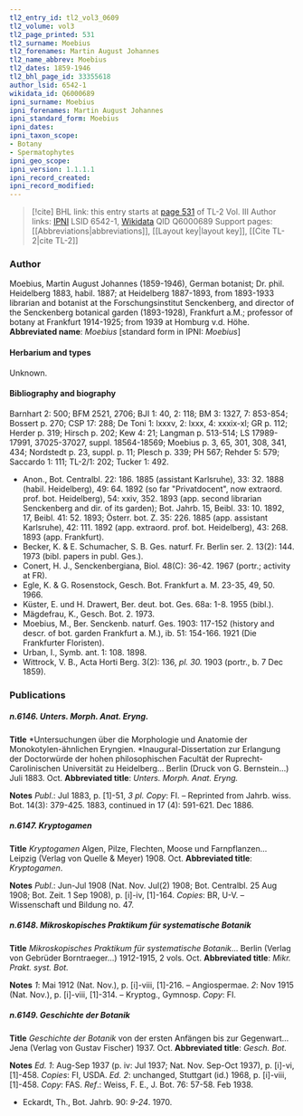 ```yaml
---
tl2_entry_id: tl2_vol3_0609
tl2_volume: vol3
tl2_page_printed: 531
tl2_surname: Moebius
tl2_forenames: Martin August Johannes
tl2_name_abbrev: Moebius
tl2_dates: 1859-1946
tl2_bhl_page_id: 33355618
author_lsid: 6542-1
wikidata_id: Q6000689
ipni_surname: Moebius
ipni_forenames: Martin August Johannes
ipni_standard_form: Moebius
ipni_dates: 
ipni_taxon_scope: 
- Botany
- Spermatophytes
ipni_geo_scope: 
ipni_version: 1.1.1.1
ipni_record_created: 
ipni_record_modified:
---
```


> [!cite] BHL link: this entry starts at [page 531](https://www.biodiversitylibrary.org/page/33355618) of TL-2 Vol. III
> Author links: [IPNI](https://www.ipni.org/a/6542-1) LSID 6542-1, [Wikidata](https://www.wikidata.org/wiki/Q6000689) QID Q6000689
> Support pages: [[Abbreviations|abbreviations]], [[Layout key|layout key]], [[Cite TL-2|cite TL-2]]

### Author

Moebius, Martin August Johannes (1859-1946), German botanist; Dr. phil. Heidelberg 1883, habil. 1887; at Heidelberg 1887-1893, from 1893-1933 librarian and botanist at the Forschungsinstitut Senckenberg, and director of the Senckenberg botanical garden (1893-1928), Frankfurt a.M.; professor of botany at Frankfurt 1914-1925; from 1939 at Homburg v.d. Höhe. 
**Abbreviated name**: *Moebius* \[standard form in IPNI: *Moebius*\]

#### Herbarium and types

Unknown.

#### Bibliography and biography

Barnhart 2: 500; BFM 2521, 2706; BJI 1: 40, 2: 118; BM 3: 1327, 7: 853-854; Bossert p. 270; CSP 17: 288; De Toni 1: lxxxv, 2: lxxx, 4: xxxix-xl; GR p. 112; Herder p. 319; Hirsch p. 202; Kew 4: 21; Langman p. 513-514; LS 17989-17991, 37025-37027, suppl. 18564-18569; Moebius p. 3, 65, 301, 308, 341, 434; Nordstedt p. 23, suppl. p. 11; Plesch p. 339; PH 567; Rehder 5: 579; Saccardo 1: 111; TL-2/1: 202; Tucker 1: 492.
- Anon., Bot. Centralbl. 22: 186. 1885 (assistant Karlsruhe), 33: 32. 1888 (habil. Heidelberg), 49: 64. 1892 (so far "Privatdocent", now extraord. prof. bot. Heidelberg), 54: xxiv, 352. 1893 (app. second librarian Senckenberg and dir. of its garden); Bot. Jahrb. 15, Beibl. 33: 10. 1892, 17, Beibl. 41: 52. 1893; Österr. bot. Z. 35: 226. 1885 (app. assistant Karlsruhe), 42: 111. 1892 (app. extraord. prof. bot. Heidelberg), 43: 268. 1893 (app. Frankfurt).
- Becker, K. & E. Schumacher, S. B. Ges. naturf. Fr. Berlin ser. 2. 13(2): 144. 1973 (bibl. papers in publ. Ges.).
- Conert, H. J., Senckenbergiana, Biol. 48(C): 36-42. 1967 (portr.; activity at FR).
- Egle, K. & G. Rosenstock, Gesch. Bot. Frankfurt a. M. 23-35, 49, 50. 1966.
- Küster, E. und H. Drawert, Ber. deut. bot. Ges. 68a: 1-8. 1955 (bibl.).
- Mägdefrau, K., Gesch. Bot. 2. 1973.
- Moebius, M., Ber. Senckenb. naturf. Ges. 1903: 117-152 (history and descr. of bot. garden Frankfurt a. M.), ib. 51: 154-166. 1921 (Die Frankfurter Floristen).
- Urban, I., Symb. ant. 1: 108. 1898.
- Wittrock, V. B., Acta Horti Berg. 3(2): 136, *pl. 30.* 1903 (portr., b. 7 Dec 1859).

### Publications

##### n.6146. Unters. Morph. Anat. Eryng.

**Title**
*Untersuchungen über die Morphologie und Anatomie der Monokotylen-ähnlichen Eryngien. *Inaugural-Dissertation zur Erlangung der Doctorwürde der hohen philosophischen Facultät der Ruprecht-Carolinischen Universität zu Heidelberg... Berlin (Druck von G. Bernstein...) Juli 1883. Oct.
**Abbreviated title**: *Unters. Morph. Anat. Eryng.*

**Notes**
*Publ*.: Jul 1883, p. \[1\]-51, *3 pl. Copy*: FI. – Reprinted from Jahrb. wiss. Bot. 14(3): 379-425. 1883, continued in 17 (4): 591-621. Dec 1886.

##### n.6147. Kryptogamen

**Title**
*Kryptogamen* Algen, Pilze, Flechten, Moose und Farnpflanzen... Leipzig (Verlag von Quelle & Meyer) 1908. Oct.
**Abbreviated title**: *Kryptogamen*.

**Notes**
*Publ*.: Jun-Jul 1908 (Nat. Nov. Jul(2) 1908; Bot. Centralbl. 25 Aug 1908; Bot. Zeit. 1 Sep 1908), p. \[i\]-iv, \[1\]-164. *Copies*: BR, U-V. – Wissenschaft und Bildung no. 47.

##### n.6148. Mikroskopisches Praktikum für systematische Botanik

**Title**
*Mikroskopisches Praktikum für systematische Botanik*... Berlin (Verlag von Gebrüder Borntraeger...) 1912-1915, 2 vols. Oct.
**Abbreviated title**: *Mikr. Prakt. syst. Bot.*

**Notes**
*1*: Mai 1912 (Nat. Nov.), p. \[i\]-viii, \[1\]-216. – Angiospermae.
*2*: Nov 1915 (Nat. Nov.), p. \[i\]-viii, \[1\]-314. – Kryptog., Gymnosp.
*Copy*: FI.

##### n.6149. Geschichte der Botanik

**Title**
*Geschichte der Botanik* von der ersten Anfängen bis zur Gegenwart... Jena (Verlag von Gustav Fischer) 1937. Oct.
**Abbreviated title**: *Gesch. Bot.*

**Notes**
*Ed. 1*: Aug-Sep 1937 (p. iv: Jul 1937; Nat. Nov. Sep-Oct 1937), p. \[i\]-vi, \[1\]-458. *Copies*: FI, USDA.
*Ed. 2*: unchanged, Stuttgart (id.) 1968, p. \[i\]-viii, \[1\]-458. *Copy*: FAS.
*Ref*.: Weiss, F. E., J. Bot. 76: 57-58. Feb 1938.
- Eckardt, Th., Bot. Jahrb. 90: *9-24*. 1970.

